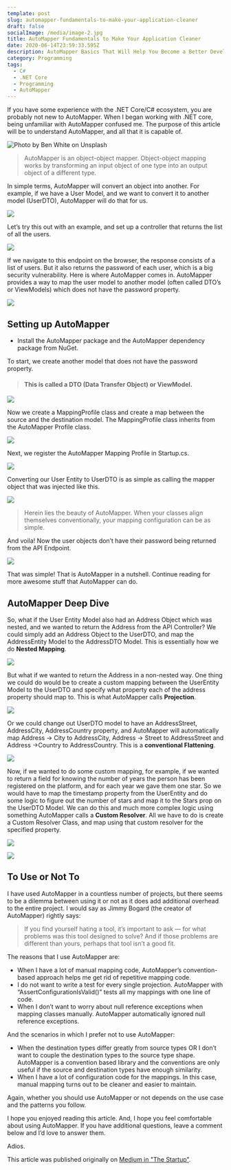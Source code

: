 ```yaml
---
template: post
slug: automapper-fundamentals-to-make-your-application-cleaner
draft: false
socialImage: /media/image-2.jpg
title: AutoMapper Fundamentals to Make Your Application Cleaner
date: 2020-06-14T23:59:33.595Z
description: AutoMapper Basics That Will Help You Become a Better Developer
category: Programming
tags:
  - C#
  - .NET Core
  - Programming
  - AutoMapper
---
```

If you have some experience with the .NET Core/C# ecosystem, you are probably not new to AutoMapper. When I began working with .NET core, being unfamiliar with AutoMapper confused me. The purpose of this article will be to understand AutoMapper, and all that it is capable of.

![](/media/0_nxyn9jmiunpckulz.jpeg "Photo by Ben White on Unsplash")

> AutoMapper is an object-object mapper. Object-object mapping works by transforming an input object of one type into an output object of a different type.

In simple terms, AutoMapper will convert an object into another. For example, if we have a User Model, and we want to convert it to another model (UserDTO), AutoMapper will do that for us.

![](/media/automapper-code-01.png)

Let’s try this out with an example, and set up a controller that returns the list of all the users.

![](/media/automapper-code-02.png)

If we navigate to this endpoint on the browser, the response consists of a list of users. But it also returns the password of each user, which is a big security vulnerability. Here is where AutoMapper comes in. AutoMapper provides a way to map the user model to another model (often called DTO’s or ViewModels) which does not have the password property.

![](/media/automapper-code-03.png)

## Setting up AutoMapper

* Install the AutoMapper package and the AutoMapper dependency package from NuGet.

To start, we create another model that does not have the password property.

> #### This is called a DTO (Data Transfer Object) or ViewModel.

![](/media/automapper-code-04.png)

Now we create a MappingProfile class and create a map between the source and the destination model. The MappingProfile class inherits from the AutoMapper Profile class.

![](/media/automapper-code-05.png)

Next, we register the AutoMapper Mapping Profile in Startup.cs.

![](/media/automapper-code-6.png)

Converting our User Entity to UserDTO is as simple as calling the mapper object that was injected like this.

![](/media/automapper-code-07.png)

> Herein lies the beauty of AutoMapper. When your classes align themselves conventionally, your mapping configuration can be as simple.

And voila! Now the user objects don’t have their password being returned from the API Endpoint.

![](/media/automapper-code-08.png)

That was simple! That is AutoMapper in a nutshell. Continue reading for more awesome stuff that AutoMapper can do.

## AutoMapper Deep Dive

So, what if the User Entity Model also had an Address Object which was nested, and we wanted to return the Address from the API Controller? We could simply add an Address Object to the UserDTO, and map the AddressEntity Model to the AddressDTO Model. This is essentially how we do **Nested Mapping**.

![](/media/automapper-code-09.png)

But what if we wanted to return the Address in a non-nested way. One thing we could do would be to create a custom mapping between the UserEntity Model to the UserDTO and specify what property each of the address property should map to. This is what AutoMapper calls **Projection**.

![](/media/automapper-code-10.png)

Or we could change out UserDTO model to have an AddressStreet, AddressCity, AddressCountry property, and AutoMapper will automatically map Address -> City to AddressCity, Address -> Street to AddressStreet and Address ->Country to AddressCountry. This is a **conventional Flattening**.

![](/media/automapper-code-11.png)

Now, if we wanted to do some custom mapping, for example, if we wanted to return a field for knowing the number of years the person has been registered on the platform, and for each year we gave them one star. So we would have to map the timestamp property from the UserEntity and do some logic to figure out the number of stars and map it to the Stars prop on the UserDTO Model. We can do this and much more complex logic using something AutoMapper calls a **Custom Resolver**. All we have to do is create a Custom Resolver Class, and map using that custom resolver for the specified property.

![](/media/automapper-code-12.png)

![](/media/automapper-code-13.png)

## To Use or Not To

I have used AutoMapper in a countless number of projects, but there seems to be a dilemma between using it or not as it does add additional overhead to the entire project. I would say as Jimmy Bogard (the creator of AutoMapper) rightly says:



> If you find yourself hating a tool, it’s important to ask — for what problems was this tool designed to solve? And if those problems are different than yours, perhaps that tool isn’t a good fit.

The reasons that I use AutoMapper are:



* When I have a lot of manual mapping code, AutoMapper’s convention-based approach helps me get rid of repetitive mapping code.
* I do not want to write a test for every single projection. AutoMapper with “AssertConfigurationIsValid()” tests all my mappings with one line of code.
* When I don’t want to worry about null reference exceptions when mapping classes manually. AutoMapper automatically ignored null reference exceptions.

And the scenarios in which I prefer not to use AutoMapper:

* When the destination types differ greatly from source types OR I don’t want to couple the destination types to the source type shape. AutoMapper is a convention based library and the conventions are only useful if the source and destination types have enough similarity.
* When I have a lot of configuration code for the mappings. In this case, manual mapping turns out to be cleaner and easier to maintain.

Again, whether you should use AutoMapper or not depends on the use case and the patterns you follow.

I hope you enjoyed reading this article. And, I hope you feel comfortable about using AutoMapper. If you have additional questions, leave a comment below and I’d love to answer them.

Adios.



This article was published originally on [Medium in "The Startup"](https://medium.com/swlh/automapper-fundamentals-to-make-your-application-cleaner-98d7d218c863).